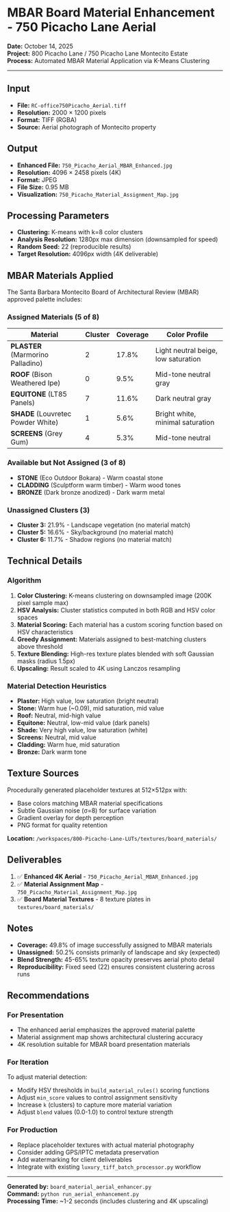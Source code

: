 # MBAR Board Material Enhancement - 750 Picacho Lane Aerial

**Date:** October 14, 2025  
**Project:** 800 Picacho Lane / 750 Picacho Lane Montecito Estate  
**Process:** Automated MBAR Material Application via K-Means Clustering

---

## Input

- **File:** `RC-office750Picacho_Aerial.tiff`
- **Resolution:** 2000 × 1200 pixels
- **Format:** TIFF (RGBA)
- **Source:** Aerial photograph of Montecito property

## Output

- **Enhanced File:** `750_Picacho_Aerial_MBAR_Enhanced.jpg`
- **Resolution:** 4096 × 2458 pixels (4K)
- **Format:** JPEG
- **File Size:** 0.95 MB
- **Visualization:** `750_Picacho_Material_Assignment_Map.jpg`

## Processing Parameters

- **Clustering:** K-means with k=8 color clusters
- **Analysis Resolution:** 1280px max dimension (downsampled for speed)
- **Random Seed:** 22 (reproducible results)
- **Target Resolution:** 4096px width (4K deliverable)

## MBAR Materials Applied

The Santa Barbara Montecito Board of Architectural Review (MBAR) approved palette includes:

### Assigned Materials (5 of 8)

| Material | Cluster | Coverage | Color Profile |
|----------|---------|----------|---------------|
| **PLASTER** (Marmorino Palladino) | 2 | 17.8% | Light neutral beige, low saturation |
| **ROOF** (Bison Weathered Ipe) | 0 | 9.5% | Mid-tone neutral gray |
| **EQUITONE** (LT85 Panels) | 7 | 11.6% | Dark neutral gray |
| **SHADE** (Louvretec Powder White) | 1 | 5.6% | Bright white, minimal saturation |
| **SCREENS** (Grey Gum) | 4 | 5.3% | Mid-tone neutral |

### Available but Not Assigned (3 of 8)

- **STONE** (Eco Outdoor Bokara) - Warm coastal stone
- **CLADDING** (Sculptform warm timber) - Warm wood tones
- **BRONZE** (Dark bronze anodized) - Dark warm metal

### Unassigned Clusters (3)

- **Cluster 3:** 21.9% - Landscape vegetation (no material match)
- **Cluster 5:** 16.6% - Sky/background (no material match)
- **Cluster 6:** 11.7% - Shadow regions (no material match)

## Technical Details

### Algorithm

1. **Color Clustering:** K-means clustering on downsampled image (200K pixel sample max)
2. **HSV Analysis:** Cluster statistics computed in both RGB and HSV color spaces
3. **Material Scoring:** Each material has a custom scoring function based on HSV characteristics
4. **Greedy Assignment:** Materials assigned to best-matching clusters above threshold
5. **Texture Blending:** High-res texture plates blended with soft Gaussian masks (radius 1.5px)
6. **Upscaling:** Result scaled to 4K using Lanczos resampling

### Material Detection Heuristics

- **Plaster:** High value, low saturation (bright neutral)
- **Stone:** Warm hue (~0.09), mid saturation, mid value
- **Roof:** Neutral, mid-high value
- **Equitone:** Neutral, low-mid value (dark panels)
- **Shade:** Very high value, low saturation (white)
- **Screens:** Neutral, mid value
- **Cladding:** Warm hue, mid saturation
- **Bronze:** Dark warm tone

## Texture Sources

Procedurally generated placeholder textures at 512×512px with:

- Base colors matching MBAR material specifications
- Subtle Gaussian noise (σ=8) for surface variation
- Gradient overlay for depth perception
- PNG format for quality retention

**Location:** `/workspaces/800-Picacho-Lane-LUTs/textures/board_materials/`

## Deliverables

1. ✅ **Enhanced 4K Aerial** - `750_Picacho_Aerial_MBAR_Enhanced.jpg`
2. ✅ **Material Assignment Map** - `750_Picacho_Material_Assignment_Map.jpg`
3. ✅ **Board Material Textures** - 8 texture plates in `textures/board_materials/`

## Notes

- **Coverage:** 49.8% of image successfully assigned to MBAR materials
- **Unassigned:** 50.2% consists primarily of landscape and sky (expected)
- **Blend Strength:** 45-65% texture opacity preserves aerial photo detail
- **Reproducibility:** Fixed seed (22) ensures consistent clustering across runs

## Recommendations

### For Presentation

- The enhanced aerial emphasizes the approved material palette
- Material assignment map shows architectural clustering accuracy
- 4K resolution suitable for MBAR board presentation materials

### For Iteration

To adjust material detection:

- Modify HSV thresholds in `build_material_rules()` scoring functions
- Adjust `min_score` values to control assignment sensitivity
- Increase `k` (clusters) to capture more material variation
- Adjust `blend` values (0.0-1.0) to control texture strength

### For Production

- Replace placeholder textures with actual material photography
- Consider adding GPS/IPTC metadata preservation
- Add watermarking for client deliverables
- Integrate with existing `luxury_tiff_batch_processor.py` workflow

---

**Generated by:** `board_material_aerial_enhancer.py`  
**Command:** `python run_aerial_enhancement.py`  
**Processing Time:** ~1-2 seconds (includes clustering and 4K upscaling)
